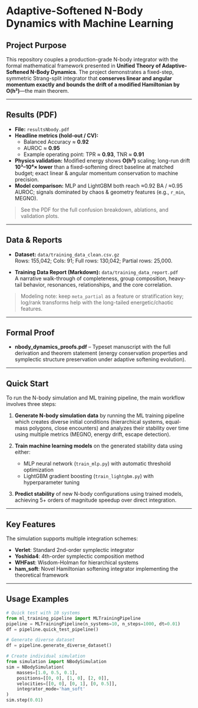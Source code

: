 # Adaptive-Softened N-Body Dynamics with Machine Learning

## Project Purpose
This repository couples a production-grade N-body integrator with the formal mathematical framework presented in **Unified Theory of Adaptive-Softened N-Body Dynamics**. The project demonstrates a fixed-step, symmetric Strang-split integrator that **conserves linear and angular momentum exactly and bounds the drift of a modified Hamiltonian by O(h²)**—the main theorem.

---

## Results (PDF)
- **File:** `resultsNbody.pdf`  
- **Headline metrics (hold-out / CV):**
  - Balanced Accuracy ≈ **0.92**
  - AUROC ≈ **0.95**
  - Example operating point: TPR ≈ **0.93**, TNR ≈ **0.91**
- **Physics validation:** Modified energy shows **O(h²)** scaling; long-run drift **10³–10⁴× lower** than a fixed-softening direct baseline at matched budget; exact linear & angular momentum conservation to machine precision.
- **Model comparison:** MLP and LightGBM both reach ≈0.92 BA / ≈0.95 AUROC; signals dominated by chaos & geometry features (e.g., `r_min`, MEGNO).

> See the PDF for the full confusion breakdown, ablations, and validation plots.

---

## Data & Reports

- **Dataset:** `data/training_data_clean.csv.gz`  
  Rows: 155,042; Cols: 91; Full rows: 130,042; Partial rows: 25,000.

- **Training Data Report (Markdown):** `data/training_data_report.pdf`  
  A narrative walk-through of completeness, group composition, heavy-tail behavior, resonances, relationships, and the core correlation.

> Modeling note: keep `meta_partial` as a feature or stratification key; log/rank transforms help with the long-tailed energetic/chaotic features.


---

## Formal Proof
- **nbody_dynamics_proofs.pdf** – Typeset manuscript with the full derivation and theorem statement (energy conservation properties and symplectic structure preservation under adaptive softening evolution).

---

## Quick Start
To run the N-body simulation and ML training pipeline, the main workflow involves three steps:

1. **Generate N-body simulation data** by running the ML training pipeline which creates diverse initial conditions (hierarchical systems, equal-mass polygons, close encounters) and analyzes their stability over time using multiple metrics (MEGNO, energy drift, escape detection).

2. **Train machine learning models** on the generated stability data using either:
   - MLP neural network (`train_mlp.py`) with automatic threshold optimization
   - LightGBM gradient boosting (`train_lightgbm.py`) with hyperparameter tuning

3. **Predict stability** of new N-body configurations using trained models, achieving 5+ orders of magnitude speedup over direct integration.

---

## Key Features
The simulation supports multiple integration schemes:
- **Verlet**: Standard 2nd-order symplectic integrator  
- **Yoshida4**: 4th-order symplectic composition method  
- **WHFast**: Wisdom-Holman for hierarchical systems  
- **ham_soft**: Novel Hamiltonian softening integrator implementing the theoretical framework

---

## Usage Examples
```python
# Quick test with 10 systems
from ml_training_pipeline import MLTrainingPipeline
pipeline = MLTrainingPipeline(n_systems=10, n_steps=1000, dt=0.01)
df = pipeline.quick_test_pipeline()

# Generate diverse dataset
df = pipeline.generate_diverse_dataset()

# Create individual simulation
from simulation import NBodySimulation
sim = NBodySimulation(
    masses=[1.0, 0.5, 0.1],
    positions=[[0, 0], [1, 0], [2, 0]],
    velocities=[[0, 0], [0, 1], [0, 0.5]],
    integrator_mode='ham_soft'
)
sim.step(0.01)
